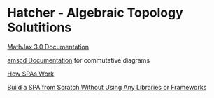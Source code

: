 # Hatcher - Algebraic Topology Solutitions
[MathJax 3.0 Documentation](https://docs.mathjax.org/en/v3.2-latest/upgrading/whats-new-3.0.html)

[amscd Documentation](https://docs.mathjax.org/en/latest/input/tex/extensions/amscd.html) for commutative diagrams

[How SPAs Work](https://blog.pshrmn.com/how-single-page-applications-work/)

[Build a SPA from Scratch Without Using Any Libraries or Frameworks](https://medium.com/@dahee_ahn_/build-a-single-page-application-from-scratch-without-using-any-library-f6397f561a78)

